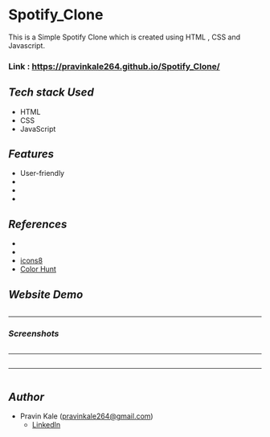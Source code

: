 # Spotify_Clone
This is a Simple Spotify Clone which is created using HTML , CSS and Javascript.
### Link : https://pravinkale264.github.io/Spotify_Clone/

## *Tech stack Used*

- HTML
- CSS
- JavaScript

## *Features*

* User-friendly
* 
* 
* 

## *References*

* 
* 
* [icons8](https://icons8.com/icons/)
* [Color Hunt](https://colorhunt.co/palettes/)


## *Website Demo*

<img src="" >
<hr>

### *Screenshots*

<div>

<img src="" >
<hr>

<img src="" >
<hr>
<img src="" >

</div>

## *Author*

* Pravin Kale (pravinkale264@gmail.com)
  - [LinkedIn](https://www.linkedin.com/in/pravin-kale-b07a901ba/)
